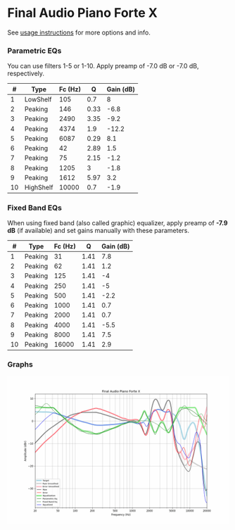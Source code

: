 # Final Audio Piano Forte X
See [usage instructions](https://github.com/jaakkopasanen/AutoEq#usage) for more options and info.

### Parametric EQs
You can use filters 1-5 or 1-10. Apply preamp of -7.0 dB or -7.0 dB, respectively.

|   # | Type      |   Fc (Hz) |    Q |   Gain (dB) |
|-----|-----------|-----------|------|-------------|
|   1 | LowShelf  |       105 | 0.7  |         8   |
|   2 | Peaking   |       146 | 0.33 |        -6.8 |
|   3 | Peaking   |      2490 | 3.35 |        -9.2 |
|   4 | Peaking   |      4374 | 1.9  |       -12.2 |
|   5 | Peaking   |      6087 | 0.29 |         8.1 |
|   6 | Peaking   |        42 | 2.89 |         1.5 |
|   7 | Peaking   |        75 | 2.15 |        -1.2 |
|   8 | Peaking   |      1205 | 3    |        -1.8 |
|   9 | Peaking   |      1612 | 5.97 |         3.2 |
|  10 | HighShelf |     10000 | 0.7  |        -1.9 |

### Fixed Band EQs
When using fixed band (also called graphic) equalizer, apply preamp of **-7.9 dB** (if available) and set gains manually with these parameters.

|   # | Type    |   Fc (Hz) |    Q |   Gain (dB) |
|-----|---------|-----------|------|-------------|
|   1 | Peaking |        31 | 1.41 |         7.8 |
|   2 | Peaking |        62 | 1.41 |         1.2 |
|   3 | Peaking |       125 | 1.41 |        -4   |
|   4 | Peaking |       250 | 1.41 |        -5   |
|   5 | Peaking |       500 | 1.41 |        -2.2 |
|   6 | Peaking |      1000 | 1.41 |         0.7 |
|   7 | Peaking |      2000 | 1.41 |         0.7 |
|   8 | Peaking |      4000 | 1.41 |        -5.5 |
|   9 | Peaking |      8000 | 1.41 |         7.5 |
|  10 | Peaking |     16000 | 1.41 |         2.9 |

### Graphs
![](./Final%20Audio%20Piano%20Forte%20X.png)
